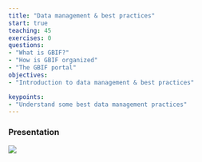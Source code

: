 ```yaml
---
title: "Data management & best practices"
start: true
teaching: 45
exercises: 0
questions:
- "What is GBIF?"
- "How is GBIF organized"
- "The GBIF portal"
objectives:
- "Introduction to data management & best practices"

keypoints:
- "Understand some best data management practices"
---
```



### Presentation

<a href="https://docs.google.com/presentation/d/1xgCBYw0HCd2RHagOH4cL4xxK8fMSTyIPbqEQ8smULyo/edit?usp=sharing">
    <img src="{{ '/assets/img/data_management.PNG' | relative_url }}">
  </a>

